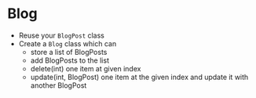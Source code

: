 # Blog

- Reuse your `BlogPost` class
- Create a `Blog` class which can
  - store a list of BlogPosts
  - add BlogPosts to the list
  - delete(int) one item at given index
  - update(int, BlogPost) one item at the given index and update it with another
    BlogPost
